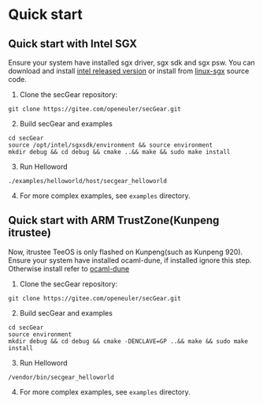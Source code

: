 # Quick start
 
## Quick start with Intel SGX
Ensure your system have installed sgx driver, sgx sdk and sgx psw. You can download and install [intel released version](https://01.org/intel-software-guard-extensions/downloads) or install from [linux-sgx](https://github.com/intel/linux-sgx) source code.
1. Clone the secGear repository:

```
git clone https://gitee.com/openeuler/secGear.git
```
2. Build secGear and examples

```
cd secGear
source /opt/intel/sgxsdk/environment && source environment
mkdir debug && cd debug && cmake ..&& make && sudo make install
```
3. Run Helloword

```
./examples/helloworld/host/secgear_helloworld
```
4. For more complex examples, see `examples` directory.

## Quick start with ARM TrustZone(Kunpeng itrustee)
Now, itrustee TeeOS is only flashed on Kunpeng(such as Kunpeng 920).</br>
Ensure your system have installed ocaml-dune, if installed ignore this step.
Otherwise install refer to [ocaml-dune](https://github.com/ocaml/dune)

1. Clone the secGear repository:
```
git clone https://gitee.com/openeuler/secGear.git
```
2. Build secGear and examples
```
cd secGear
source environment
mkdir debug && cd debug && cmake -DENCLAVE=GP ..&& make && sudo make install
```
3. Run Helloword
```
/vendor/bin/secgear_helloworld
```
4. For more complex examples, see `examples` directory.



